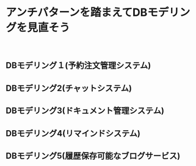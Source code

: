# アンチパターンを踏まえてDBモデリングを見直そう

<br>

## DBモデリング１(予約注文管理システム)
## DBモデリング2(チャットシステム)
## DBモデリング3(ドキュメント管理システム)
## DBモデリング4(リマインドシステム)
## DBモデリング5(履歴保存可能なブログサービス)

